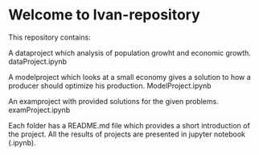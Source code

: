 # Welcome to Ivan-repository
This repository contains: 

A dataproject which analysis of population growht and economic growth. dataProject.ipynb

A modelproject which looks at a small economy gives a solution to how a producer should optimize his production. ModelProject.ipynb

An examproject with provided solutions for the given problems. examProject.ipynb

Each folder has a README.md file which provides a short introduction of the project. All the results of projects are presented in jupyter notebook (.ipynb).
